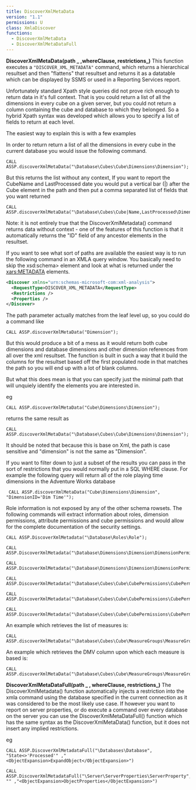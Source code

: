 ```yaml
---
title: DiscoverXmlMetaData
version: "1.1"
permissions: U
class: XmlaDiscover
functions:
  - DiscoverXmlMetaData
  - DiscoverXmlMetaDataFull
---
```


**DiscoverXmlMetaData(path _ ,whereClause, restrictions_)**
This function executes a ```"DISCOVER_XML_METADATA"``` command, which returns a hierarchical resultset and then "flattens" that resultset and returns it as a datatable which can be displayed by SSMS or used in a Reporting Services report.

Unfortunately standard Xpath style queries did not prove rich enough to return data in it's full context. That is you could return a list of all the dimensions in every cube on a given server, but you could not return a column containing the cube and database to which they belonged. So a hybrid Xpath syntax was developed which allows you to specify a list of fields to return at each level.

The easiest way to explain this is with a few examples

In order to return return a list of all the dimensions in every cube in the current database you would issue the following command.

```raw
CALL ASSP.discoverXmlMetaData("\Database\Cubes\Cube\Dimensions\Dimension");
```

But this returns the list without any context, If you want to report the CubeName and LastProcessed date you would put a vertical bar (|) after the Cube element in the path and then put a comma separated list of fields that you want returned

```raw
CALL ASSP.discoverXmlMetaData("\Database\Cubes\Cube|Name,LastProcessed\Dimensions\Dimension");
```

Note: it is not entirely true that the DiscoverXmlMetadata() command returns data without context - one of the features of this function is that it automatically returns the "ID" field of any ancestor elements in the resultset.

If you want to see what sort of paths are available the easiest way is to run the following command in an XMLA query window. You basically need to skip the xsd:schema> element and look at what is returned under the <row><xars:METADATA> elements.

```xml
<Discover xmlns="urn:schemas-microsoft-com:xml-analysis">
  <RequestType>DISCOVER_XML_METADATA</RequestType>
  <Restrictions />
  <Properties />
</Discover>
```

The path parameter actually matches from the leaf level up, so you could do a command like

```raw
CALL ASSP.discoverXmlMetaData("Dimension");
```

But this would produce a bit of a mess as it would return both cube dimensions and database dimensions and other dimension references from all over the xml resultset. The function is built in such a way that it build the columns for the resultset based off the first populated node in that matches the path so you will end up with a lot of blank columns.

But what this does mean is that you can specify just the minimal path that will unquiely identify the elements you are interested in.

eg

```raw
CALL ASSP.discoverXmlMetaData("Cube\Dimensions\Dimension");
```

returns the same result as

```raw
CALL ASSP.discoverXmlMetaData("\Database\Cubes\Cube\Dimensions\Dimension");
```

It should be noted that because this is base on Xml, the path is case sensitive and "dimension" is not the same as "Dimension".

If you want to filter down to just a subset of the results you can pass in the sort of restrictions that you would normally put in a SQL WHERE clause. For example the following query will return all of the role playing time dimensions in the Adventure Works database

```raw
 CALL ASSP.discoverXmlMetaData("Cube\Dimensions\Dimension", "DimensionID='Dim Time'");
```

Role information is not exposed by any of the other schema rowsets. The following commands will extract information about roles, dimension permissions, attribute permissions and cube permissions and would allow for the complete documentation of the security settings.

```raw
CALL ASSP.DiscoverXmlMetadata("\Database\Roles\Role");

CALL ASSP.DiscoverXmlMetadata("\Database\Dimensions\Dimension\DimensionPermissions\DimensionPermission");

CALL ASSP.DiscoverXmlMetadata("\Database\Dimensions\Dimension\DimensionPermissions\DimensionPermission\AttributePermissions\AttributePermission")

CALL ASSP.DiscoverXmlMetadata("\Database\Cubes\Cube\CubePermissions\CubePermission");

CALL ASSP.DiscoverXmlMetadata("\Database\Cubes\Cube\CubePermissions\CubePermission\DimensionPermissions\DimensionPermission");

CALL ASSP.DiscoverXmlMetadata("\Database\Cubes\Cube\CubePermissions\CubePermission\DimensionPermissions\DimensionPermission\AttributePermissions\AttributePermission");
```

An example which retrieves the list of measures is:

```raw
CALL ASSP.discoverXmlMetaData("\Database\Cubes\Cube\MeasureGroups\MeasureGroup|Name\Measures\Measure");
```

An example which retrieves the DMV column upon which each measure is based is:

```raw
CALL ASSP.discoverXmlMetaData("\Database\Cubes\Cube\MeasureGroups\MeasureGroup|Name\Measures\Measure|Name\Source\Source");
```

**DiscoverXmlMetaDataFull(path _ , whereClause, restrictions_)**
The DiscoverXmlMetadata() function automatically injects a <DatabaseID> restriction into the xmla command using the database specified in the current connection as it was considered to be the most likely use case. If however you want to report on server properties, or do execute a command over every database on the server you can use the DiscoverXmlMetaDataFull() function which has the same syntax as the DiscoverXmlMetaData() function, but it does not insert any implied restrictions.

eg

```raw
CALL ASSP.DiscoverXmlMetadataFull("\Databases\Database", "State<>'Processed'" ,"<ObjectExpansion>ExpandObject</ObjectExpansion>")

CALL ASSP.DiscoverXmlMetadataFull("\Server\ServerProperties\ServerProperty", "" ,"<ObjectExpansion>ObjectProperties</ObjectExpansion>")
```